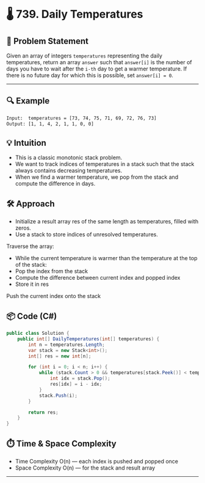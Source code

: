 # 🌡️ 739. Daily Temperatures

## 🧩 Problem Statement

Given an array of integers `temperatures` representing the daily temperatures, return an array `answer` such that `answer[i]` is the number of days you have to wait after the `i-th` day to get a warmer temperature. If there is no future day for which this is possible, set `answer[i] = 0`.

---

## 🔍 Example

```txt
Input:  temperatures = [73, 74, 75, 71, 69, 72, 76, 73]  
Output: [1, 1, 4, 2, 1, 1, 0, 0]
```

## 💡 Intuition
- This is a classic monotonic stack problem. 
- We want to track indices of temperatures in a stack such that the stack always contains decreasing temperatures.
- When we find a warmer temperature, we pop from the stack and compute the difference in days.

## 🛠️ Approach

- Initialize a result array res of the same length as temperatures, filled with zeros.
- Use a stack to store indices of unresolved temperatures.

Traverse the array:

- While the current temperature is warmer than the temperature at the top of the stack:
- Pop the index from the stack
- Compute the difference between current index and popped index
- Store it in res

Push the current index onto the stack

## 📦 Code (C#)
```csharp
public class Solution {
    public int[] DailyTemperatures(int[] temperatures) {
        int n = temperatures.Length;
        var stack = new Stack<int>();
        int[] res = new int[n];

        for (int i = 0; i < n; i++) {
            while (stack.Count > 0 && temperatures[stack.Peek()] < temperatures[i]) {
                int idx = stack.Pop();
                res[idx] = i - idx;
            }
            stack.Push(i);
        }

        return res;
    }
}
```
## ⏱️ Time & Space Complexity

- Time Complexity	O(n) — each index is pushed and popped once
- Space Complexity	O(n) — for the stack and result array


---




